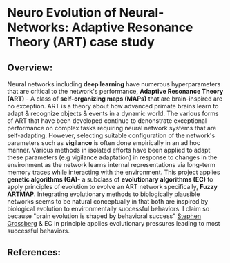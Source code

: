 # **Neuro Evolution of Neural-Networks: Adaptive Resonance Theory (ART) case study** 

Overview:
---

Neural networks including **deep learning** have numerous hyperparameters that are critical to the network's performance, **Adaptive Resonance Theory (ART)** - A class of **self-organizing maps (MAPs)** that are brain-inspired are no exception. ART is a theory about how advanced primate brains learn to adapt & recognize objects & events in a dynamic world. The various forms of ART that have been developed continue to denonstrate exceptional performance on complex tasks requiring neural network systems that are self-adapting. However, selecting suitable configuration of the network's parameters such as **vigilance** is often done empirically in an ad hoc manner. Various methods in isolated efforts have been applied to adapt these parameters (e.g vigilance adaptation) in response to changes in the environment as the network learns internal representations via long-term memory traces while interacting with the environment. This project applies **genetic algorithms (GA)**- a subclass of **evolutionary algorithms (EC)** to apply principles of evolution to evolve an ART network specifically, **Fuzzy ARTMAP**. Integrating evolutionary methods to biologically plausible networks seems to be natural conceptually in that both are inspired by biological evolution to environmentally successful behaviors. I claim so because "brain evolution is shaped by behavioral success" [Stephen Grossberg](https://www.bu.edu/articles/2021/stephen-grossberg-conscious-mind-resonant-brain/) & EC in principle  applies evolutionary pressures leading to most successful behaviors. 

References:
---
